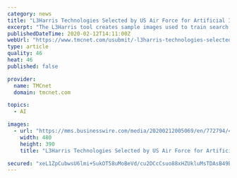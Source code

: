 ```yaml
---
category: news
title: "L3Harris Technologies Selected by US Air Force for Artificial Intelligence Contract"
excerpt: "The L3Harris tool creates sample images used to train search algorithms to identify hard-to-find objects in the data, which will help make it easier for the military and intelligence community to adopt artificial intelligence. \"L3Harris is a premier provider of modeling and simulation capabilities that provide risk reduction for our customers ..."
publishedDateTime: 2020-02-12T14:11:00Z
webUrl: "https://www.tmcnet.com/usubmit/-l3harris-technologies-selected-us-air-force-artificial-intelligence-/2020/02/12/9096844.htm"
type: article
quality: 46
heat: 46
published: false

provider:
  name: TMCnet
  domain: tmcnet.com

topics:
  - AI

images:
  - url: "https://mms.businesswire.com/media/20200212005069/en/772794/4/shutterstock_1191286246_webready.jpg"
    width: 480
    height: 390
    title: "L3Harris Technologies Selected by US Air Force for Artificial Intelligence Contract"

secured: "xeL1ZpCubwsU6lmi+SukOT58uMoBeVd/cu2DCcCsuo88xHZUkluMsTDAsB49BjcKU0eghiwqaEgozEgVDoJxrhRlmVpGUDrGvdZhjCD6OlKVg/bGdgK5hJnxpmAIWSdVAk4uvGqcwMilIwzmwHYl228PZDztzm/6HW4d8RkxJbzrYrtPLWQLSEkQZ+YLJSgaOcT+iZyIrLPJvJ+0MfWele8PbcB42g5uYunRhV9r4UmdBqgC0sgadPC8aVtkb4eALVi6LqGchKy5NizU0xcQBlZggvP9B0WU3Z5czQOBmuOhJw4iGxVzOnRFmWydQYTv;WS2sHJ7L6qDaTHRgF0A9mA=="
---
```


